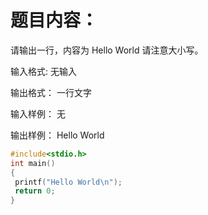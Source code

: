 # 题目内容：
请输出一行，内容为
Hello World
请注意大小写。


输入格式:
无输入

输出格式：
一行文字

输入样例：
无

输出样例：
Hello World

```C
#include<stdio.h>
int main()
{
 printf("Hello World\n");
 return 0;
}
```
